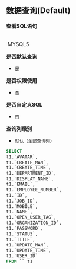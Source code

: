 ## 数据查询(Default) <!-- {docsify-ignore-all} -->



<p class="panel-title"><b>查看SQL语句</b></p>
<br>

<el-row>
&nbsp;<el-tag @click="MYSQL5 = true">MYSQL5</el-tag>
</el-row>

<br>
<p class="panel-title"><b>是否默认查询</b></p>

* `是`

<p class="panel-title"><b>是否权限使用</b></p>

* `否`

<p class="panel-title"><b>是否自定义SQL</b></p>

* `否`

<p class="panel-title"><b>查询列级别</b></p>

* `默认（全部查询列）`






<el-dialog v-model="MYSQL5" title="MYSQL5">

```sql
SELECT
t1.`AVATAR`,
t1.`CREATE_MAN`,
t1.`CREATE_TIME`,
t1.`DEPARTMENT_ID`,
t1.`DISPLAY_NAME`,
t1.`EMAIL`,
t1.`EMPLOYEE_NUMBER`,
t1.`ID`,
t1.`JOB_ID`,
t1.`MOBILE`,
t1.`NAME`,
t1.`OPEN_USER_TAG`,
t1.`ORGANIZATION_ID`,
t1.`PASSWORD`,
t1.`STATUS`,
t1.`TITLE`,
t1.`UPDATE_MAN`,
t1.`UPDATE_TIME`,
t1.`USER_ID`
FROM `` t1 


```

</el-dialog>

<script>
 const { createApp } = Vue
  createApp({
    data() {
      return {
                MYSQL5 : false
        
      }
    },
    methods: {
    }
  }).use(ElementPlus).mount('#app')
</script>